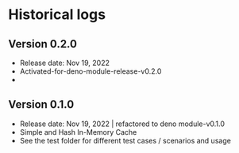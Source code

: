 # Historical logs

## Version 0.2.0

- Release date: Nov 19, 2022
- Activated-for-deno-module-release-v0.2.0
-

## Version 0.1.0

- Release date: Nov 19, 2022 | refactored to deno module-v0.1.0
- Simple and Hash In-Memory Cache
- See the test folder for different test cases / scenarios and usage
